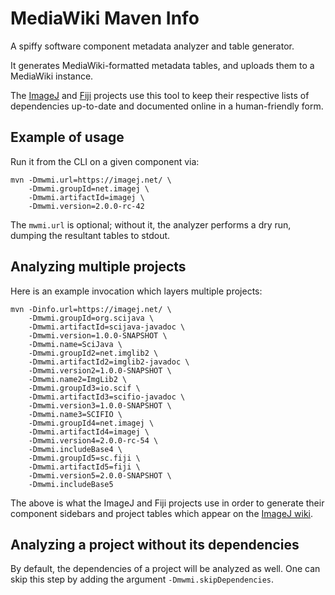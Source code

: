 # MediaWiki Maven Info #

A spiffy software component metadata analyzer and table generator.

It generates MediaWiki-formatted metadata tables, and uploads them to a
MediaWiki instance.

The [ImageJ](https://imagej.net/) and [Fiji](https://fiji.sc/) projects use
this tool to keep their respective lists of dependencies up-to-date and
documented online in a human-friendly form.

## Example of usage ##

Run it from the CLI on a given component via:

    mvn -Dmwmi.url=https://imagej.net/ \
        -Dmwmi.groupId=net.imagej \
        -Dmwmi.artifactId=imagej \
        -Dmwmi.version=2.0.0-rc-42

The `mwmi.url` is optional; without it, the analyzer performs a dry run,
dumping the resultant tables to stdout.

## Analyzing multiple projects ##

Here is an example invocation which layers multiple projects:

    mvn -Dinfo.url=https://imagej.net/ \
        -Dmwmi.groupId=org.scijava \
        -Dmwmi.artifactId=scijava-javadoc \
        -Dmwmi.version=1.0.0-SNAPSHOT \
        -Dmwmi.name=SciJava \
        -Dmwmi.groupId2=net.imglib2 \
        -Dmwmi.artifactId2=imglib2-javadoc \
        -Dmwmi.version2=1.0.0-SNAPSHOT \
        -Dmwmi.name2=ImgLib2 \
        -Dmwmi.groupId3=io.scif \
        -Dmwmi.artifactId3=scifio-javadoc \
        -Dmwmi.version3=1.0.0-SNAPSHOT \
        -Dmwmi.name3=SCIFIO \
        -Dmwmi.groupId4=net.imagej \
        -Dmwmi.artifactId4=imagej \
        -Dmwmi.version4=2.0.0-rc-54 \
        -Dmwmi.includeBase4 \
        -Dmwmi.groupId5=sc.fiji \
        -Dmwmi.artifactId5=fiji \
        -Dmwmi.version5=2.0.0-SNAPSHOT \
        -Dmwmi.includeBase5

The above is what the ImageJ and Fiji projects use in order
to generate their component sidebars and project tables
which appear on the [ImageJ wiki](https://imagej.net/).

## Analyzing a project without its dependencies
By default, the dependencies of a project will be analyzed as well. One can skip this step by adding the argument `-Dmwmi.skipDependencies`. 